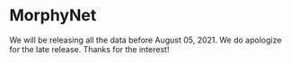 # MorphyNet

We will be releasing all the data before August 05, 2021. We do apologize for the late release. Thanks for the interest!
